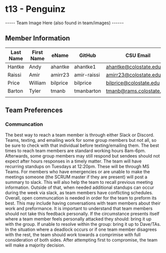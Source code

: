# t13 - Penguinz

----- Team Image Here (also found in team/images) ------

## Member Information

| Last Name   | First Name  |    eName    |   GitHub    |      CSU Email           |
| ----------- | ----------- | ----------- | ----------- | ------------------------ | 
|   Hantke    |  Andy       | ahantke     | ahantke1    | ahantke@colostate.edu    |
|   Raissi    |  Amir       | amirr23     | amir-raissi | amirr23@colostate.edu    |
|   Price     |  William    | bilprice    | bilprice    | bilprice@colostate.edu   |
|   Barton    |  Tyler      | tmanb       | tmanbarton  | tmanb@rams.colostate.edu |
|             |             |             |             |                          |


## Team Preferences

### Communcation
The best way to reach a team member is through either Slack or Discord. Teams, texting, and emailing work for some group members but not all, so be sure to check with that individual before texting/emailing them. The best times to reach team members are standard working hours 8am-6pm. Afterwards, some group members may still respond but sendees should not expect after hours responses in a timely matter. The team will have recurring standups on Tuesdays at 12:20pm. These will be through MS Teams. For members who have emergencies or are unable to make the meetings someone (the SCRUM master if they are present) will post a summary to slack. This will also help the team to recall previous meeting information. Outside of that, when needed additional standups can occur during the week via slack, as team members have conflicting schedules. Overall, open communcation is needed in order for the team to preform its best. This may include having conversations with team members about their work and preformance. It is important to understand that team members should not take this feedback personally. If the circumstance presents itself where a team member feels personally attacked they should: bring it up with the group. If unable to resolve within the group: bring it up to Dave/TAs. In the situation where a deadlock occurs or if one team member disagrees with the rest, the team should work towards a comprimise with full consideration of both sides. After attempting first to compromise, the team will make a majority decision. 
